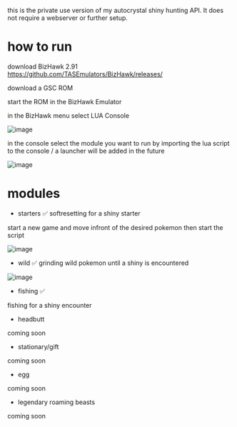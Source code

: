 this is the private use version of my autocrystal shiny hunting API. It does not require a webserver or further setup.

# how to run

download BizHawk 2.91
https://github.com/TASEmulators/BizHawk/releases/

download a GSC ROM

start the ROM in the BizHawk Emulator

in the BizHawk menu select LUA Console

![image](https://github.com/w0px/autocrystalprivate/assets/152983879/3f4e8e0c-d3a1-49fe-9853-f0aac4a04d2e)

in the console select the module you want to run by importing the lua script to the console / a launcher will be added in the future

![image](https://github.com/w0px/autocrystalprivate/assets/152983879/ae20fbce-1346-4566-8643-486ca3d4d655)

# modules

- starters ✅
softresetting for a shiny starter

start a new game and move infront of the desired pokemon then start the script

![image](https://github.com/w0px/autocrystalprivate/assets/152983879/e17e2292-a17a-485c-82b2-f67b709c171e)


- wild ✅
grinding wild pokemon until a shiny is encountered

![image](https://github.com/w0px/autocrystalprivate/assets/152983879/5548e6e4-efc3-47e6-b334-491ed8bba01b)


- fishing ✅

fishing for a shiny encounter

- headbutt

coming soon

- stationary/gift

coming soon

- egg

coming soon

- legendary roaming beasts

coming soon
